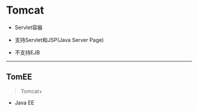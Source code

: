 # Tomcat
>

- Servlet容器

- 支持Servlet和JSP(Java Server Page)

- 不支持EJB

---

## TomEE
> Tomcat+

- Java EE